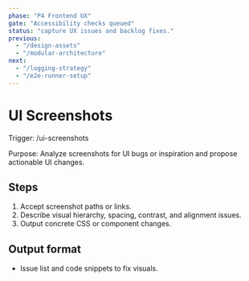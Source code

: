 ```yaml
---
phase: "P4 Frontend UX"
gate: "Accessibility checks queued"
status: "capture UX issues and backlog fixes."
previous:
  - "/design-assets"
  - "/modular-architecture"
next:
  - "/logging-strategy"
  - "/e2e-runner-setup"
---
```


# UI Screenshots

Trigger: /ui-screenshots

Purpose: Analyze screenshots for UI bugs or inspiration and propose actionable UI changes.

## Steps

1. Accept screenshot paths or links.
2. Describe visual hierarchy, spacing, contrast, and alignment issues.
3. Output concrete CSS or component changes.

## Output format

- Issue list and code snippets to fix visuals.

